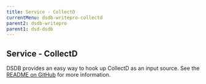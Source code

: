 ```yaml
---
title: Service - CollectD
currentMenu: dsdb-writepro-collectd
parent2: dsdb-writepro
parent1: dsd-dsdb
---
```


## Service - CollectD

DSDB provides an easy way to hook up CollectD as an input source.
See the [README on GitHub](https://github.com/dasudian/dsdb/blob/master/services/collectd/README.md) for more information.
